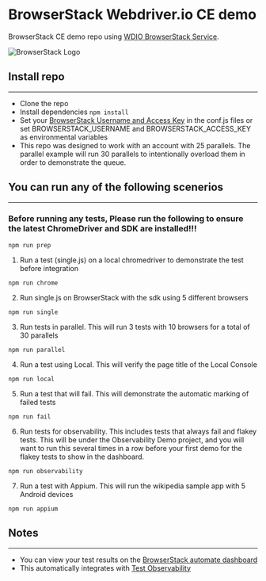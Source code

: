 # BrowserStack Webdriver.io CE demo

BrowserStack CE demo repo using [WDIO BrowserStack Service](https://www.npmjs.com/package/@wdio/browserstack-service).

![BrowserStack Logo](https://d98b8t1nnulk5.cloudfront.net/production/images/layout/logo-header.png?1469004780)

## Install repo

---
- Clone the repo
- Install dependencies `npm install`
- Set your [BrowserStack Username and Access Key](https://www.browserstack.com/accounts/settings) in the conf.js files or set BROWSERSTACK_USERNAME and BROWSERSTACK_ACCESS_KEY as environmental variables
- This repo was designed to work with an account with 25 parallels.  The parallel example will run 30 parallels to intentionally overload them in order to demonstrate the queue.

## You can run any of the following scenerios

---

### Before running any tests, Please run the following to ensure the latest ChromeDriver and SDK are installed!!!
```
npm run prep
```
1. Run a test (single.js) on a local chromedriver to demonstrate the test before integration
```
npm run chrome
```
2. Run single.js on BrowserStack with the sdk using 5 different browsers
```
npm run single
```
3.  Run tests in parallel.  This will run 3 tests with 10 browsers for a total of 30 parallels
```
npm run parallel
```
4. Run a test using Local.  This will verify the page title of the Local Console
```
npm run local
```
5. Run a test that will fail. This will demonstrate the automatic marking of failed tests
```
npm run fail
```
6. Run tests for observability. This includes tests that always fail and flakey tests.  This will be under the Observability Demo project, and you will want to run this several times in a row before your first demo for the flakey tests to show in the dashboard.
```
npm run observability
```
7. Run a test with Appium. This will run the wikipedia sample app with 5 Android devices
```
npm run appium
```
## Notes

---
- You can view your test results on the [BrowserStack automate dashboard](https://automate.browserstack.com)
- This automatically integrates with [Test Observability](https://observability.browserstack.com/)
  

